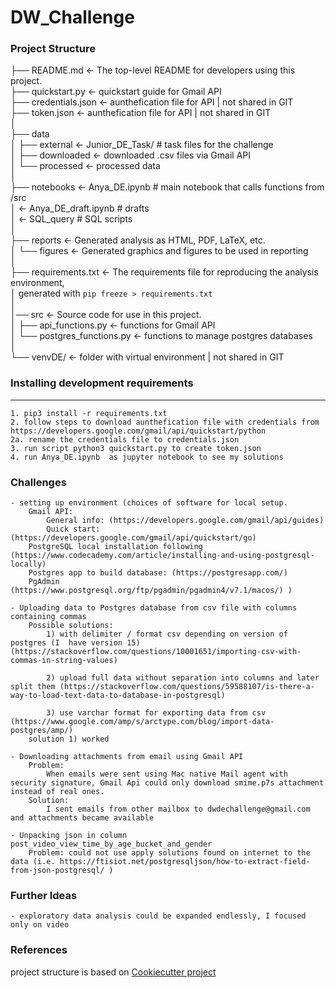 # DW_Challenge


### Project Structure

├── README.md          <- The top-level README for developers using this project.           
├── quickstart.py      <- quickstart guide for Gmail API                                    
├── credentials.json   <- aunthefication file for  API | not shared in GIT                  
├── token.json         <- aunthefication file for  API | not shared in GIT  
│                                                                                           
├── data                                                                                    
│   ├── external       <- Junior_DE_Task/    # task files for the challenge                
│   ├── downloaded     <- downloaded .csv files via Gmail API                                                 
│   └── processed      <- processed data                      
│                                                                                           
├── notebooks          <- Anya_DE.ipynb         # main notebook that calls functions from /src             
│                      <- Anya_DE_draft.ipynb   # drafts                                    
│                      <- SQL_query             # SQL scripts                               
│                                                                                           
├── reports            <- Generated analysis as HTML, PDF, LaTeX, etc.                      
│   └── figures        <- Generated graphics and figures to be used in reporting            
│                                                                                           
├── requirements.txt   <- The requirements file for reproducing the analysis environment,   
│                         generated with `pip freeze > requirements.txt`                    
│                                                                                           
│── src                <- Source code for use in this project.                              
│   ├── api_functions.py           <-  functions for Gmail API                              
│   └── postgres_functions.py      <-  functions to manage postgres databases  
│                                                                                           
└── venvDE/            <- folder with virtual environment | not shared in GIT                       

### Installing development requirements
------------

    1. pip3 install -r requirements.txt
    2. follow steps to download aunthefication file with credentials from  https://developers.google.com/gmail/api/quickstart/python
    2a. rename the credentials file to credentials.json
    3. run script python3 quickstart.py to create token.json
    4. run Anya_DE.ipynb  as jupyter notebook to see my solutions 

### Challenges
    - setting up environment (choices of software for local setup. 
        Gmail API: 
            General info: (https://developers.google.com/gmail/api/guides) 
            Quick start: (https://developers.google.com/gmail/api/quickstart/go) 
        PostgreSQL local installation following (https://www.codecademy.com/article/installing-and-using-postgresql-locally) 
        Postgres app to build database: (https://postgresapp.com/) 
        PgAdmin (https://www.postgresql.org/ftp/pgadmin/pgadmin4/v7.1/macos/) )

    - Uploading data to Postgres database from csv file with columns containing commas
        Possible solutions: 
            1) with delimiter / format csv depending on version of postgres (I  have version 15) (https://stackoverflow.com/questions/10001651/importing-csv-with-commas-in-string-values) 

            2) upload full data without separation into columns and later split them (https://stackoverflow.com/questions/59588107/is-there-a-way-to-load-text-data-to-database-in-postgresql)

            3) use varchar format for exporting data from csv (https://www.google.com/amp/s/arctype.com/blog/import-data-postgres/amp/)
        solution 1) worked
    
    - Downloading attachments from email using Gmail API
        Problem: 
            When emails were sent using Mac native Mail agent with security signature, Gmail Api could only download smime.p7s attachment instead of real ones.
        Solution: 
            I sent emails from other mailbox to dwdechallenge@gmail.com and attachments became available

    - Unpacking json in column post_video_view_time_by_age_bucket_and_gender
        Problem: could not use apply solutions found on internet to the data (i.e. https://ftisiot.net/postgresqljson/how-to-extract-field-from-json-postgresql/ )

### Further Ideas
    - exploratory data analysis could be expanded endlessly, I focused only on video 

### References

project structure is based on [Cookiecutter project](http://drivendata.github.io/cookiecutter-data-science/)